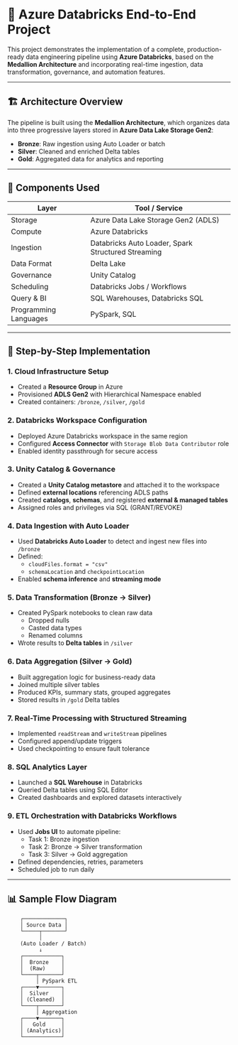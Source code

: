 # 🚀 Azure Databricks End-to-End Project

This project demonstrates the implementation of a complete, production-ready data engineering pipeline using **Azure Databricks**, based on the **Medallion Architecture** and incorporating real-time ingestion, data transformation, governance, and automation features.

---

## 🏗️ Architecture Overview

The pipeline is built using the **Medallion Architecture**, which organizes data into three progressive layers stored in **Azure Data Lake Storage Gen2**:


- **Bronze**: Raw ingestion using Auto Loader or batch
- **Silver**: Cleaned and enriched Delta tables
- **Gold**: Aggregated data for analytics and reporting

---

## 🧱 Components Used

| Layer                  | Tool / Service                                  |
|------------------------|--------------------------------------------------|
| Storage                | Azure Data Lake Storage Gen2 (ADLS)              |
| Compute                | Azure Databricks                                 |
| Ingestion              | Databricks Auto Loader, Spark Structured Streaming |
| Data Format            | Delta Lake                                       |
| Governance             | Unity Catalog                                    |
| Scheduling             | Databricks Jobs / Workflows                      |
| Query & BI             | SQL Warehouses, Databricks SQL                   |
| Programming Languages  | PySpark, SQL                                     |

---

## 🧪 Step-by-Step Implementation

### 1. **Cloud Infrastructure Setup**
- Created a **Resource Group** in Azure
- Provisioned **ADLS Gen2** with Hierarchical Namespace enabled
- Created containers: `/bronze`, `/silver`, `/gold`

### 2. **Databricks Workspace Configuration**
- Deployed Azure Databricks workspace in the same region
- Configured **Access Connector** with `Storage Blob Data Contributor` role
- Enabled identity passthrough for secure access

### 3. **Unity Catalog & Governance**
- Created a **Unity Catalog metastore** and attached it to the workspace
- Defined **external locations** referencing ADLS paths
- Created **catalogs**, **schemas**, and registered **external & managed tables**
- Assigned roles and privileges via SQL (GRANT/REVOKE)

### 4. **Data Ingestion with Auto Loader**
- Used **Databricks Auto Loader** to detect and ingest new files into `/bronze`
- Defined:
  - `cloudFiles.format = "csv"`
  - `schemaLocation` and `checkpointLocation`
- Enabled **schema inference** and **streaming mode**

### 5. **Data Transformation (Bronze → Silver)**
- Created PySpark notebooks to clean raw data
  - Dropped nulls
  - Casted data types
  - Renamed columns
- Wrote results to **Delta tables** in `/silver`

### 6. **Data Aggregation (Silver → Gold)**
- Built aggregation logic for business-ready data
- Joined multiple silver tables
- Produced KPIs, summary stats, grouped aggregates
- Stored results in `/gold` Delta tables

### 7. **Real-Time Processing with Structured Streaming**
- Implemented `readStream` and `writeStream` pipelines
- Configured append/update triggers
- Used checkpointing to ensure fault tolerance

### 8. **SQL Analytics Layer**
- Launched a **SQL Warehouse** in Databricks
- Queried Delta tables using SQL Editor
- Created dashboards and explored datasets interactively

### 9. **ETL Orchestration with Databricks Workflows**
- Used **Jobs UI** to automate pipeline:
  - Task 1: Bronze ingestion
  - Task 2: Bronze → Silver transformation
  - Task 3: Silver → Gold aggregation
- Defined dependencies, retries, parameters
- Scheduled job to run daily

---

## 📊 Sample Flow Diagram

        ┌─────────────┐
        │ Source Data │
        └─────┬───────┘
              │
        (Auto Loader / Batch)
              ↓
        ┌────────────┐
        │  Bronze    │
        │  (Raw)     │
        └────┬───────┘
             │ PySpark ETL
        ┌────▼───────┐
        │  Silver    │
        │ (Cleaned)  │
        └────┬───────┘
             │ Aggregation
        ┌────▼───────┐
        │   Gold     │
        │ (Analytics)│
        └────────────┘
